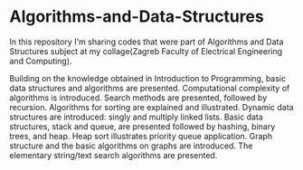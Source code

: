 # Algorithms-and-Data-Structures
In this repository I'm sharing codes that were part of Algorithms and Data Structures subject at my collage(Zagreb Faculty of Electrical Engineering and Computing).

Building on the knowledge obtained in Introduction to Programming, basic data structures and algorithms are presented. Computational complexity of algorithms is introduced. Search methods are presented, followed by recursion. Algorithms for sorting are explained and illustrated. Dynamic data structures are introduced: singly and multiply linked lists. Basic data structures, stack and queue, are presented followed by hashing, binary trees, and heap. Heap sort illustrates priority queue application. Graph structure and the basic algorithms on graphs are introduced. The elementary string/text search algorithms are presented.
